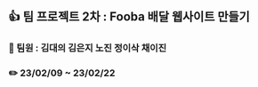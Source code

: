 ## :+1:  팀 프로젝트 2차 : Fooba 배달 웹사이트 만들기
### :runner: 팀원 : 김대의 김은지 노진 정이삭 채이진
### :pencil2: 23/02/09 ~ 23/02/22
